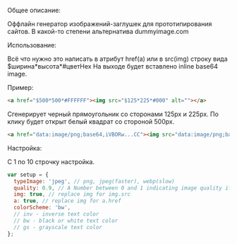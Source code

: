 Общее описание:

Оффлайн генератор изображений-заглушек для прототипирования сайтов.
В какой-то степени альтернатива dummyimage.com 

Использование:

Всё что нужно это написать в атрибут href(a) или в src(img) строку вида $ширина\*высота\*#цветHex
На выходе будет вставлено inline base64 image.

Пример:
```html
<a href="$500*500*#FFFFFF"><img src="$125*225*#000" alt=""></a>
```

Сгенерирует черный прямоугольник со сторонами 125px и 225px. По клику будет открыт белый квадрат со стороной 500px.
```html
<a href="data:image/png;base64,iVBORw...CC"><img src="data:image/png;base64,iVBORw0K...YII=" alt=""></a>
```
Настройка:

С 1 по 10 строчку настройка. 
```javascript
var setup = {
  typeImage: 'jpeg', // png, jpeg(faster), webp(slow)
  quality: 0.9, // A Number between 0 and 1 indicating image quality if the requested type is image/jpeg or image/webp
  img: true, // replace img for img.src
  a: true, // replace img for a.href
  colorScheme: 'bw',
  // inv - inverse text color
  // bw - black or white text color
  // gs - grayscale text color
};
```
